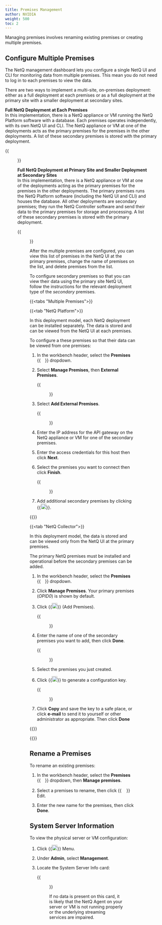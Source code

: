 ```yaml
---
title: Premises Management
author: NVIDIA
weight: 500
toc: 2
---
```


Managing premises involves renaming existing premises or creating multiple premises.
## Configure Multiple Premises

The NetQ management dashboard lets you configure a single NetQ UI and CLI for monitoring data from multiple premises. This mean you do not need to log in to each premises to view the data.

There are two ways to implement a multi-site, on-premises deployment: either as a full deployment at each premises or as a full deployment at the primary site with a smaller deployment at secondary sites.

**Full NetQ Deployment at Each Premises**<br/>
  In this implementation, there is a NetQ appliance or VM running the NetQ Platform software with a database. Each premises operates independently, with its own NetQ UI and CLI. The NetQ appliance or VM at one of the deployments acts as the primary premises for the premises in the other deployments. A list of these secondary premises is stored with the primary deployment.

{{<figure src="/images/netq/appmgmt-multisite-onprem-fulldeploy-330.png" width="500">}}

**Full NetQ Deployment at Primary Site and Smaller Deployment at Secondary Sites**<br/>
In this implementation, there is a NetQ appliance or VM at one of the deployments acting as the primary premises for the premises in the other deployments. The primary premises runs the NetQ Platform software (including the NetQ UI and CLI) and houses the database. All other deployments are secondary premises; they run the NetQ Controller software and send their data to the primary premises for storage and processing. A list of these secondary premises is stored with the primary deployment.

{{<figure src="/images/netq/appmgmt-multisite-onprem-mixeddeploy-330.png" width="500">}}

After the multiple premises are configured, you can view this list of premises in the NetQ UI at the primary premises, change the name of premises on the list, and delete premises from the list.

To configure secondary premises so that you can view their data using the primary site NetQ UI, follow the instructions for the relevant deployment type of the *secondary* premises.

{{<tabs "Multiple Premises">}}

{{<tab "NetQ Platform">}}

In this deployment model, each NetQ deployment can be installed separately. The data is stored and can be viewed from the NetQ UI at each premises.

To configure a these premises so that their data can be viewed from one premises:

1. In the workbench header, select the **Premises** {{<img src="/images/netq/Down.svg" width="14">}} dropdown.

2. Select **Manage Premises**, then **External Premises**.

    {{<figure src="/images/netq/premises-card-external-prems-tab-330.png" width="700">}}

3. Select **Add External Premises**.

    {{<figure src="/images/netq/premises-card-add-external-prems-330.png" width="350">}}

4. Enter the IP address for the API gateway on the NetQ appliance or VM for one of the secondary premises.

5. Enter the access credentials for this host then click **Next**.

6. Select the premises you want to connect then click **Finish**.

    {{<figure src="/images/netq/premises-card-select-external-prems-330.png" width="350">}}

7. Add additional secondary premises by clicking {{<img src="https://icons.cumulusnetworks.com/01-Interface-Essential/43-Remove-Add/add-circle.svg" height="18" width="18">}}.

{{</tab>}}

{{<tab "NetQ Collector">}}

In this deployment model, the data is stored and can be viewed only from the NetQ UI at the primary premises.

<div class="notices note"><p>The primary NetQ premises must be installed and operational before the secondary premises can be added. </p></div>

1. In the workbench header, select the **Premises** {{<img src="/images/netq/Down.svg" width="14">}} dropdown.

2. Click **Manage Premises**. Your primary premises (*OPID0*) is shown by default.

3. Click {{<img src="https://icons.cumulusnetworks.com/01-Interface-Essential/43-Remove-Add/add-circle.svg" height="18" width="18">}} (Add Premises).

   {{<figure src="/images/netq/premises-create-prem-330.png" width="300">}}

4. Enter the name of one of the secondary premises you want to add, then click **Done**.

   {{<figure src="/images/netq/premises-card-premises-tab-list-330.png" width="700">}}

5. Select the premises you just created.

6. Click {{<img src="https://icons.cumulusnetworks.com/01-Interface-Essential/04-Login-Logout/login-key-1.svg" height="18" width="18">}} to generate a configuration key.

   {{<figure src="/images/netq/premises-card-premises-tab-generate-key-330.png" width="400">}}

7. Click **Copy** and save the key to a safe place, or click **e-mail** to send it to yourself or other administrator as appropriate. Then click **Done**

{{</tab>}}

{{</tabs>}}

## Rename a Premises

To rename an existing premises:

1. In the workbench header, select the **Premises** {{<img src="/images/netq/Down.svg" width="14">}} dropdown, then **Manage premises**.

1. Select a premises to rename, then click {{<img src="/images/old_doc_images/pencil-2.png" width="16">}} Edit.

1. Enter the new name for the premises, then click **Done**.

## System Server Information

To view the physical server or VM configuration:

1. Click {{<img src="https://icons.cumulusnetworks.com/01-Interface-Essential/03-Menu/navigation-menu.svg" height="18" width="18" alt="Main Menu">}} Menu.

2. Under **Admin**, select **Management**.

3. Locate the System Server Info card:

    {{<figure src="/images/netq/system-server-info-card.png" alt="system server info card displaying appliance version, IP address, OS version, and NetQ version" width="500">}}

    If no data is present on this card, it is likely that the NetQ Agent on your server or VM is not running properly or the underlying streaming services are impaired.
